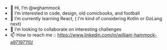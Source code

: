 - 👋 Hi, I’m @wghammock
- 👀 I’m interested in code, design, old comicbooks, and football
- 🌱 I’m currently learning React, ( I'm kind of considering Kotlin or GoLang next)
- 💞️ I’m looking to collaborate on interesting challenges
- 📫 How to reach me :: https://www.linkedin.com/in/william-hammock-a97197110/

<!---
wghammock/wghammock is a ✨ special ✨ repository because its `README.md` (this file) appears on your GitHub profile.
You can click the Preview link to take a look at your changes.
--->
